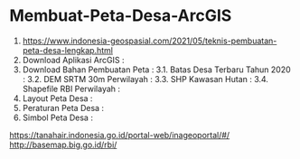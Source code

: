 # Membuat-Peta-Desa-ArcGIS
1. https://www.indonesia-geospasial.com/2021/05/teknis-pembuatan-peta-desa-lengkap.html
2. Download Aplikasi ArcGIS :
3. Download Bahan Pembuatan Peta : 
3.1. Batas Desa Terbaru Tahun 2020 :
3.2. DEM SRTM 30m Perwilayah :
3.3. SHP Kawasan Hutan :
3.4. Shapefile RBI Perwilayah :
4. Layout Peta Desa :
5. Peraturan Peta Desa :
6. Simbol Peta Desa :

https://tanahair.indonesia.go.id/portal-web/inageoportal/#/
http://basemap.big.go.id/rbi/
